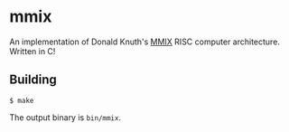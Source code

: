 # mmix

An implementation of Donald Knuth's [MMIX](https://en.wikipedia.org/wiki/MMIX) RISC computer architecture. Written in C!

## Building

```
$ make
```

The output binary is `bin/mmix`.
